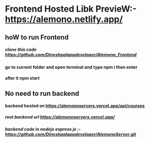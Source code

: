 # Frontend Hosted Libk PrevieW:-  https://alemono.netlify.app/
## hoW to run Frontend
##### clone this code  https://github.com/Dineshpalappdeveloper/Alemono_Frontend
#### go to current folder and open terminal and type npm i then enter 
#### after it npm start 

## No need to run backend 
#### backend hosted on https://alemonoservers.vercel.app/api/courses 
##### root backend url https://alemonoservers.vercel.app/ 
##### backend code in nodejs express js :- https://github.com/Dineshpalappdeveloper/AlemonoServer.git

